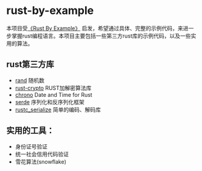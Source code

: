 # rust-by-example
本项目受[《Rust By Example》](https://doc.rust-lang.org/rust-by-example/) 启发，希望通过具体、完整的示例代码，来进一步掌握rust编程语言。本项目主要包括一些第三方rust库的示例代码，以及一些实用的算法。
## rust第三方库
- [rand](https://github.com/rust-random/rand) 随机数
- [rust-crypto](https://github.com/DaGenix/rust-crypto/)  RUST加解密算法库  
- [chrono](https://github.com/chronotope/chrono)  Date and Time for Rust  
- [serde](https://serde.rs/)  序列化和反序列化框架  
- [rustc_serialize](https://docs.rs/rustc-serialize/0.3.24/rustc_serialize/) 简单的编码、解码库

## 实用的工具：
- 身份证号验证
- 统一社会信用代码验证
- 雪花算法(snowflake)
